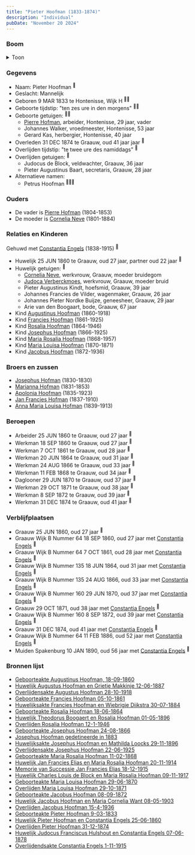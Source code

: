 ```yaml
---
title: "Pieter Hoofman (1833-1874)"
description: "Individual"
pubDate: "November 20 2024"
---
```


### Boom
<details><summary>Toon</summary>

![test](https://www.plantuml.com/plantuml/svg/bPPDJ-Cm48Rl_XKZE72gr7mdg4AqtHGMBL2ni9VL2Zc9QQCcTcKdYoh4Vzy9SKb9MJ2tskEn7y_xUj9JLL5PrML1r2hdQoff2GbDLmifQfvDHI4aL99oXI76AxBCCmPfBjE2jRzPkQusKB8oOLArKwfYaebgisPaPzUqe4h14m60YP0PaxVBF5rnfjHeLDASdvo0Gvu9EOBvor6Aj1a7yvn9oU1SF9IK7m1Ly7qu7DeMm67ipBpP13TzUiXPaJt3w3YXoUO-4LLLiECJy64MJy0AXoxcyuhnN2csirgjwgAufpoxJwLGAX78WscM0rVNlp3FS-1CKbe_8fd6cGh9MP5Jk69_MOTZ8yvi4Zknym4Ehj8yrdRVJrdmej_YAUQ4xXxBwFYHPLdE5mrp11TtLxZE6RvGpP1g6C5XaI-MrOOLXNX4icUYYpSOw1L4utSJEXCdcf3ba1qbK5giv5ifi5gl4dukIGINuvi6q_cI9Cws3C5E6JfDEFgOLwXAp1UiK1sRQw8BqeGmGJtHU0RkQCqHMTw7WjYU5iJV4SJR5qIdZkj5hQgSrsglmCF0nEjM23_Z-SjvvkOAuNfwszmbXCiQ7o_lW6RuxDESxUFOZWcEr-uS-kPM3pGCLcvSDbqaesN7SoCKRTxT7ewXn5irN6CUouQBCUP4hh-dz8LGRBryHoo4DwWEGe_lpXeStrmikxr2KvyZDS2qlumlwO9rL9TKOeN-ModVg5AMRb9-Q8pcjjQBl03Ewq9LVQ8VeixLEq21KTVSThRW2yQEjFq2Qrywceha7UK2sqIvxIl3rSO-GZ_FiUT5pewFTEVSjbsFw7RLJUY6CT0zuEtOTdfZjpVkvTj-RzpRBx29RZM3t_WLnqxmv_KW_UZx0PVevzSFj7T1b_O3Fj4sx0S2ektG2o0LEMKympye_m00)
</details>

### Gegevens
- Naam: Pieter Hoofman <sup><a href="../s00025/" style="text-decoration:none" title="Geboorteakte Pieter Hoofman 9-03-1833">:link:</a></sup>
- Geslacht: Mannelijk
- Geboren 9 MAR 1833 te Hontenisse, Wijk H <sup><a href="../s00024/" style="text-decoration:none" title="Huwelijk Pieter Hoofman en Constantia Engels 25-06-1860">:link:</a><a href="../s00025/" style="text-decoration:none" title="Geboorteakte Pieter Hoofman 9-03-1833">:link:</a></sup>
- Geboorte tijdstip: "ten zes ure in den morgens" <sup><a href="../s00024/" style="text-decoration:none" title="Huwelijk Pieter Hoofman en Constantia Engels 25-06-1860">:link:</a><a href="../s00025/" style="text-decoration:none" title="Geboorteakte Pieter Hoofman 9-03-1833">:link:</a></sup>
- Geboorte getuigen: <sup><a href="../s00024/" style="text-decoration:none" title="Huwelijk Pieter Hoofman en Constantia Engels 25-06-1860">:link:</a><a href="../s00025/" style="text-decoration:none" title="Geboorteakte Pieter Hoofman 9-03-1833">:link:</a></sup>
  - [Pierre Hofman](../i00021/), arbeider, Hontenisse, 29 jaar, vader
  - Johannes Walker, vroedmeester, Hontenisse, 53 jaar
  - Gerard Kas, herbergier, Hontenisse, 40 jaar
- Overleden 31 DEC 1874 te Graauw, oud 41 jaar jaar <sup><a href="../s00026/" style="text-decoration:none" title="Overlijden Pieter Hoofman 31-12-1874">:link:</a></sup>
- Overlijden tijdstip: "te twee ure des namiddags" <sup><a href="../s00026/" style="text-decoration:none" title="Overlijden Pieter Hoofman 31-12-1874">:link:</a></sup>
- Overlijden getuigen: <sup><a href="../s00026/" style="text-decoration:none" title="Overlijden Pieter Hoofman 31-12-1874">:link:</a></sup>
  - Judocus de Block, veldwachter, Graauw, 36 jaar
  - Pieter Augustinus Baart, secretaris, Graauw, 28 jaar
- Alternatieve namen:
  - Petrus Hoofman <sup><a href="../s00011/" style="text-decoration:none" title="Geboorteakte Augustinus Hoofman, 18-09-1860">:link:</a><a href="../s00006/" style="text-decoration:none" title="Huwelijk Augustus Hoofman en Grietje Makkinje 12-06-1887">:link:</a><a href="../s00305/" style="text-decoration:none" title="Josephus Hoofman gedetineerde in 1883">:link:</a></sup>

### Ouders
- De vader is [Pierre Hofman](../i00021/) (1804-1853)
- De moeder is [Cornelia Neve](../i00022/) (1801-1884)

### Relaties en Kinderen

Gehuwd met [Constantia Engels](../i00014/) (1838-1915) <sup><a href="../s00024/" style="text-decoration:none" title="Huwelijk Pieter Hoofman en Constantia Engels 25-06-1860">:link:</a></sup>
- Huwelijk 25 JUN 1860 te Graauw, oud 27 jaar, partner oud 22 jaar <sup><a href="../s00024/" style="text-decoration:none" title="Huwelijk Pieter Hoofman en Constantia Engels 25-06-1860">:link:</a></sup>
- Huwelijk getuigen:  <sup><a href="../s00024/" style="text-decoration:none" title="Huwelijk Pieter Hoofman en Constantia Engels 25-06-1860">:link:</a></sup>
  - [Cornelia Neve](../i00022/), werkvrouw, Graauw, moeder bruidegom
  - [Judoca Verberckmoes](../i00224/), werkvrouw, Graauw, moeder bruid
  - Pieter Augustinus Kindt, hoefsmid, Graauw, 39 jaar
  - Johannes Francies de Vilder, wagenmaker, Graauw, 26 jaar
  - Johannes Pieter Nordke Buijze, geneesheer, Graauw, 29 jaar
  - Arie van den Boogaart, bode, Graauw, 67 jaar
- Kind [Augustinus Hoofman](../i00007/) (1860-1918)
- Kind [Francies Hoofman](../i00023/) (1861-1925)
- Kind [Rosalia Hoofman](../i00024/) (1864-1946)
- Kind [Josephus Hoofman](../i00025/) (1866-1925)
- Kind [Maria Rosalia Hoofman](../i00026/) (1868-1957)
- Kind [Maria Louisa Hoofman](../i00027/) (1870-1871)
- Kind [Jacobus Hoofman](../i00072/) (1872-1936)

### Broers en zussen
- [Josephus Hofman](../i00033/) (1830-1830)
- [Marianna Hofman](../i00034/) (1831-1853)
- [Apolonia Hoofman](../i00028/) (1835-1923)
- [Jan Francies Hofman](../i00035/) (1837-1910)
- [Anna Maria Louisa Hofman](../i00036/) (1839-1913)

### Beroepen
- Arbeider 25 JUN 1860 te Graauw, oud 27 jaar <sup><a href="../s00024/" style="text-decoration:none" title="Huwelijk Pieter Hoofman en Constantia Engels 25-06-1860">:link:</a></sup>
- Werkman 18 SEP 1860 te Graauw, oud 27 jaar <sup><a href="../s00011/" style="text-decoration:none" title="Geboorteakte Augustinus Hoofman, 18-09-1860">:link:</a></sup>
- Werkman 7 OCT 1861 te Graauw, oud 28 jaar <sup><a href="../s00028/" style="text-decoration:none" title="Geboorteakte Francies Hoofman 05-10-1861">:link:</a></sup>
- Werkman 20 JUN 1864 te Graauw, oud 31 jaar <sup><a href="../s00029/" style="text-decoration:none" title="Geboorteakte Rosalia Hoofman 18-06-1864">:link:</a></sup>
- Werkman 24 AUG 1866 te Graauw, oud 33 jaar <sup><a href="../s00030/" style="text-decoration:none" title="Geboorteakte Josephus Hoofman 24-08-1866">:link:</a></sup>
- Werkman 11 FEB 1868 te Graauw, oud 34 jaar <sup><a href="../s00031/" style="text-decoration:none" title="Geboorteakte Maria Rosalia Hoofman 11-02-1868">:link:</a></sup>
- Daglooner 29 JUN 1870 te Graauw, oud 37 jaar <sup><a href="../s00042/" style="text-decoration:none" title="Geboorteakte Maria Louisa Hoofman 29-06-1870">:link:</a></sup>
- Werkman 29 OCT 1871 te Graauw, oud 38 jaar <sup><a href="../s00032/" style="text-decoration:none" title="Overlijden Maria Louisa Hoofman 29-10-1871">:link:</a></sup>
- Werkman 8 SEP 1872 te Graauw, oud 39 jaar <sup><a href="../s00085/" style="text-decoration:none" title="Geboorteakte Jacobus Hoofman 08-09-1872">:link:</a></sup>
- Werkman 31 DEC 1874 te Graauw, oud 41 jaar <sup><a href="../s00026/" style="text-decoration:none" title="Overlijden Pieter Hoofman 31-12-1874">:link:</a></sup>

### Verblijfplaatsen
- Graauw  25 JUN 1860, oud 27 jaar  <sup><a href="../s00024/" style="text-decoration:none" title="Huwelijk Pieter Hoofman en Constantia Engels 25-06-1860">:link:</a></sup>
- Graauw Wijk B Nummer 64 18 SEP 1860, oud 27 jaar met [Constantia Engels](../i00014/) <sup><a href="../s00011/" style="text-decoration:none" title="Geboorteakte Augustinus Hoofman, 18-09-1860">:link:</a></sup>
- Graauw Wijk B Nummer 64 7 OCT 1861, oud 28 jaar met [Constantia Engels](../i00014/) <sup><a href="../s00028/" style="text-decoration:none" title="Geboorteakte Francies Hoofman 05-10-1861">:link:</a></sup>
- Graauw Wijk B Nummer 135 18 JUN 1864, oud 31 jaar met [Constantia Engels](../i00014/) <sup><a href="../s00029/" style="text-decoration:none" title="Geboorteakte Rosalia Hoofman 18-06-1864">:link:</a></sup>
- Graauw Wijk B Nummer 135 24 AUG 1866, oud 33 jaar met [Constantia Engels](../i00014/) <sup><a href="../s00030/" style="text-decoration:none" title="Geboorteakte Josephus Hoofman 24-08-1866">:link:</a></sup>
- Graauw Wijk B Nummer 160 29 JUN 1870, oud 37 jaar met [Constantia Engels](../i00014/) <sup><a href="../s00042/" style="text-decoration:none" title="Geboorteakte Maria Louisa Hoofman 29-06-1870">:link:</a></sup>
- Graauw  29 OCT 1871, oud 38 jaar met [Constantia Engels](../i00014/) <sup><a href="../s00032/" style="text-decoration:none" title="Overlijden Maria Louisa Hoofman 29-10-1871">:link:</a></sup>
- Graauw Wijk B Nummer 160 8 SEP 1872, oud 39 jaar met [Constantia Engels](../i00014/) <sup><a href="../s00085/" style="text-decoration:none" title="Geboorteakte Jacobus Hoofman 08-09-1872">:link:</a></sup>
- Graauw  31 DEC 1874, oud 41 jaar met [Constantia Engels](../i00014/) <sup><a href="../s00026/" style="text-decoration:none" title="Overlijden Pieter Hoofman 31-12-1874">:link:</a></sup>
- Graauw Wijk B Nummer 64 11 FEB 1886, oud 52 jaar met [Constantia Engels](../i00014/) <sup><a href="../s00031/" style="text-decoration:none" title="Geboorteakte Maria Rosalia Hoofman 11-02-1868">:link:</a></sup>
- Muiden Spakenburg 10 JAN 1890, oud 56 jaar met [Constantia Engels](../i00014/) <sup><a href="../s00005/" style="text-decoration:none" title="Overlijden Petrus Johannes Hoofman 10-01-1890">:link:</a></sup>

### Bronnen lijst
- [Geboorteakte Augustinus Hoofman, 18-09-1860](../s00011/)
- [Huwelijk Augustus Hoofman en Grietje Makkinje 12-06-1887](../s00006/)
- [Overlijdensakte Augustus Hoofman 28-10-1918](../s00008/)
- [Geboorteakte Francies Hoofman 05-10-1861](../s00028/)
- [Huwelijksakte Francies Hoofman en Wiebrigje Dijkstra 30-07-1884 ](../s00251/)
- [Geboorteakte Rosalia Hoofman 18-06-1864](../s00029/)
- [Huwelijk Theodorus Boogaert en Rosalia Hoofman 01-05-1896](../s00316/)
- [Overlijden Rosalia Hoofman 12-1-1946 ](../s00033/)
- [Geboorteakte Josephus Hoofman 24-08-1866](../s00030/)
- [Josephus Hoofman gedetineerde in 1883](../s00305/)
- [Huwelijksakte Josephus Hoofman en Mathilda Loocks 29-11-1896](../s00306/)
- [Overlijdensakte Josephus Hoofman 22-06-1925](../s00345/)
- [Geboorteakte Maria Rosalia Hoofman 11-02-1868](../s00031/)
- [Huwelijk Jan Francies Elias en Maria Rosalia Hoofman 20-11-1914](../s00355/)
- [Memorie van Successie Jan Francies Elias 18-12-1915](../s00357/)
- [Huwelijk Charles Louis de Block en Maria Rosalia Hoofman 09-11-1917](../s00358/)
- [Geboorteakte Maria Louisa Hoofman 29-06-1870](../s00042/)
- [Overlijden Maria Louisa Hoofman 29-10-1871](../s00032/)
- [Geboorteakte Jacobus Hoofman 08-09-1872](../s00085/)
- [Huwelijk Jacobus Hoofman en Maria Cornelia Want 08-05-1903](../s00361/)
- [Overlijden Jacobus Hoofman 15-4-1936](../s00095/)
- [Geboorteakte Pieter Hoofman 9-03-1833](../s00025/)
- [Huwelijk Pieter Hoofman en Constantia Engels 25-06-1860](../s00024/)
- [Overlijden Pieter Hoofman 31-12-1874](../s00026/)
- [Huwelijk Judocus Franciscus Hulshout en Constantia Engels 07-06-1878](../s00377/)
- [Overlijdendsakte Constantia Engels 1-11-1915](../s00027/)